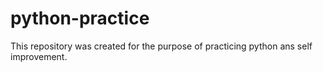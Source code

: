 # python-practice
This repository was created for the purpose of practicing python ans self improvement.
